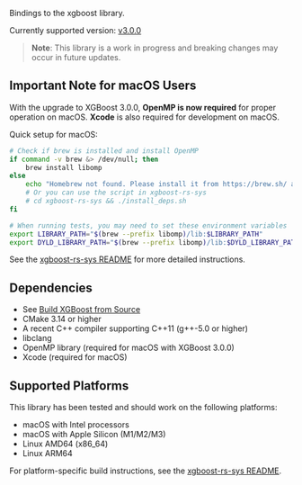 Bindings to the xgboost library.

Currently supported version: [v3.0.0](https://github.com/dmlc/xgboost/releases/tag/v3.0.0)

> **Note**: This library is a work in progress and breaking changes may occur in future updates.

## Important Note for macOS Users

With the upgrade to XGBoost 3.0.0, **OpenMP is now required** for proper operation on macOS. **Xcode** is also required for development on macOS.

Quick setup for macOS:
```bash
# Check if brew is installed and install OpenMP
if command -v brew &> /dev/null; then
    brew install libomp
else
    echo "Homebrew not found. Please install it from https://brew.sh/ and then run 'brew install libomp'"
    # Or you can use the script in xgboost-rs-sys
    # cd xgboost-rs-sys && ./install_deps.sh
fi

# When running tests, you may need to set these environment variables
export LIBRARY_PATH="$(brew --prefix libomp)/lib:$LIBRARY_PATH"
export DYLD_LIBRARY_PATH="$(brew --prefix libomp)/lib:$DYLD_LIBRARY_PATH"
```

See the [xgboost-rs-sys README](xgboost-rs-sys/README.md) for more detailed instructions.

## Dependencies
- See [Build XGBoost from Source](https://xgboost.readthedocs.io/en/stable/build.html#building-from-source)
- CMake 3.14 or higher
- A recent C++ compiler supporting C++11 (g++-5.0 or higher)
- libclang
- OpenMP library (required for macOS with XGBoost 3.0.0)
- Xcode (required for macOS)

## Supported Platforms

This library has been tested and should work on the following platforms:
- macOS with Intel processors
- macOS with Apple Silicon (M1/M2/M3)
- Linux AMD64 (x86_64)
- Linux ARM64

For platform-specific build instructions, see the [xgboost-rs-sys README](xgboost-rs-sys/README.md).
